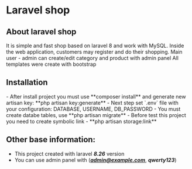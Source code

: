 <h1>Laravel shop</h1>

<h2>About laravel shop</h2>
It is simple and fast shop based on laravel 8 and work with MySQL.
Inside the web application, customers may register and do their shopping.
Main user - admin can create/edit category and product with admin panel
All templates were create with bootstrap

<h2>Installation</h2>
- After install project you must use **composer install** and generate new artisan key: **php artisan key:generate**
- Next step set `.env` file with your configuration: DATABASE, USERNAME, DB_PASSWORD
- You must create databe tables, use **php artisan migrate**
- Before test this project you need to create symbolic link - **php artisan storage:link**

 <h2>Other base information:</h2>

- This project created with laravel ***8.26*** version
- You can use admin panel with (***admin@example.com***, ***qwerty123***)
